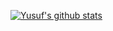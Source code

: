 [![Yusuf's github stats](https://github-readme-stats.vercel.app/api?username=yusufali19)](https://github.com/anuraghazra/github-readme-stats)
